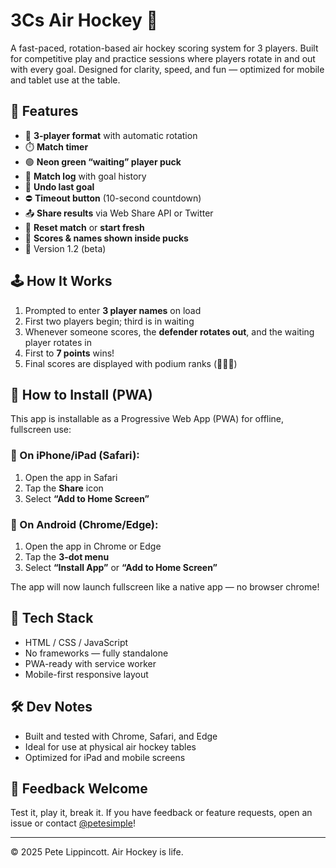 # 3Cs Air Hockey 🥅

A fast-paced, rotation-based air hockey scoring system for 3 players. Built for competitive play and practice sessions where players rotate in and out with every goal. Designed for clarity, speed, and fun — optimized for mobile and tablet use at the table.

## 🚀 Features

- 🧠 **3-player format** with automatic rotation
- ⏱️ **Match timer**
- 🟢 **Neon green “waiting” player puck**
- 📝 **Match log** with goal history
- 🔁 **Undo last goal**
- ⛔ **Timeout button** (10-second countdown)
- 📤 **Share results** via Web Share API or Twitter
- 🔄 **Reset match** or **start fresh**
- 🔢 **Scores & names shown inside pucks**
- 🧪 Version 1.2 (beta)

## 🕹️ How It Works

1. Prompted to enter **3 player names** on load
2. First two players begin; third is in waiting
3. Whenever someone scores, the **defender rotates out**, and the waiting player rotates in
4. First to **7 points** wins!
5. Final scores are displayed with podium ranks (🥇🥈🥉)

## 📲 How to Install (PWA)

This app is installable as a Progressive Web App (PWA) for offline, fullscreen use:

### 📱 On iPhone/iPad (Safari):
1. Open the app in Safari
2. Tap the **Share** icon
3. Select **“Add to Home Screen”**

### 🤖 On Android (Chrome/Edge):
1. Open the app in Chrome or Edge
2. Tap the **3-dot menu**
3. Select **“Install App”** or **“Add to Home Screen”**

The app will now launch fullscreen like a native app — no browser chrome!

## 🧩 Tech Stack

- HTML / CSS / JavaScript
- No frameworks — fully standalone
- PWA-ready with service worker
- Mobile-first responsive layout

## 🛠️ Dev Notes

- Built and tested with Chrome, Safari, and Edge
- Ideal for use at physical air hockey tables
- Optimized for iPad and mobile screens

## 📣 Feedback Welcome

Test it, play it, break it. If you have feedback or feature requests, open an issue or contact [@petesimple](https://github.com/petesimple)!

---

© 2025 Pete Lippincott. Air Hockey is life.
